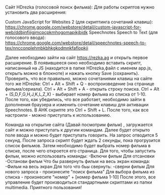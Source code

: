 Сайт HDrezka (голосовой поиск фильма):
Для работы скриптов нужно установить два расширения:

Custom JavaScript for Websites 2 (для скриптинга сочетаний клавиш): https://chrome.google.com/webstore/detail/custom-javascript-for-web/ddbjnfjiigjmcpcpkmhogomapikjbjdk
Speechnotes Speech to Text (для голосового ввода): https://chrome.google.com/webstore/detail/speechnotes-speech-to-tex/nncconplehmbkbhkgkodmnkfaflopkji

Далее необходимо зайти на сайт https://rezka.ag и открыть первое расширение. В появившееся окно необходимо вставить скрипт, написанный на JS (находится в папке HDrezka,файл с именем app.js, открыть можно в блокноте) и нажать кнопку Save (сохранить). Проверить, что все правильно, можно сочетаниями клавиш на сайте того же HDrezke: Ctrl + Alt + Shift + Q - воспроизведение (на странице фильма/сериала). Ctrl + Alt + Shift + A - открыть строку поиска. Ctrl + Alt + (S,D,F,G,H,J,K,L,Z,X) - выбирает номер фильма из списка от 1-10. После того, как убедились, что все работает, необходимо зайти в дополнения браузера и изменить сочетание клавиш для активации Speechnotes. В AHK скрипте это Ctrl + Shift + L. После того, как все настроили - можно приступать к использованию.

Команда на открытие сайта (Давай посмотрим фильм) , загружается сайт и можно приступать к другим командам.
Далее будет открыто поле ввода и можно будет приступать говорить.
На запрос отводится 5 секунд.
После запроса скрипт будет ждать 2 секунды, пока прогрузится список фильмов. Затем необходимо будет выбрать номер фильма в списке, после чего откроется его страница.
Для того, чтобы запустить фильм, можно использовать команды:
-Включи фильм
Для отсановки
-Останови фильм
Что бы развернуть фильм на весь экран команда:
-Фильм на весь экран
Для того что бьы свернуть:
-сверни фильм
Для нового запроса - произнесите "поиск фильма"
Для выбора фильма из списка - произнесите "номер" + [номер фильма 1-10]
После этого, все управление будет производиться стандартными скриптами из папки multimedia.
Приятного пользования!
